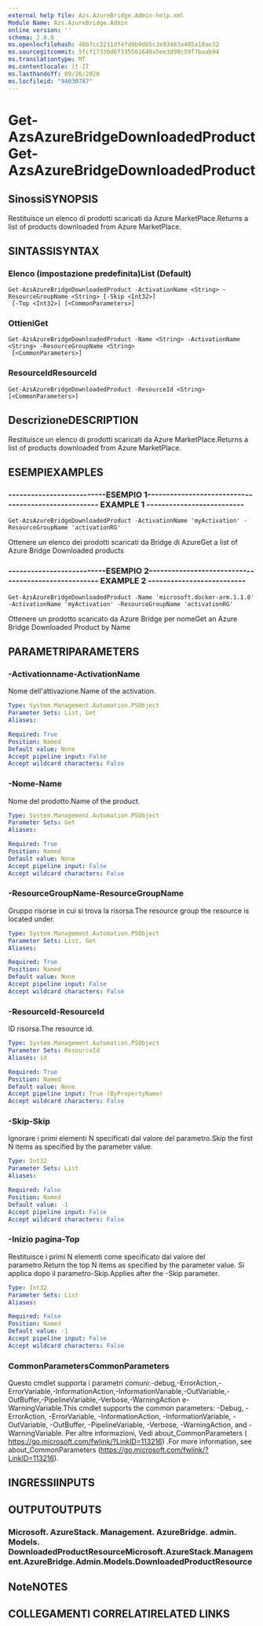 ```yaml
---
external help file: Azs.AzureBridge.Admin-help.xml
Module Name: Azs.AzureBridge.Admin
online version: ''
schema: 2.0.0
ms.openlocfilehash: 48b7cc2211df4fd8b9d65c3e93483a485a10ae32
ms.sourcegitcommit: 5fcf17330d6f335561640a5ee3d98c59f7baab94
ms.translationtype: MT
ms.contentlocale: it-IT
ms.lasthandoff: 09/26/2020
ms.locfileid: "94030787"
---
```

# <span data-ttu-id="115ed-101">Get-AzsAzureBridgeDownloadedProduct</span><span class="sxs-lookup"><span data-stu-id="115ed-101">Get-AzsAzureBridgeDownloadedProduct</span></span>

## <span data-ttu-id="115ed-102">Sinossi</span><span class="sxs-lookup"><span data-stu-id="115ed-102">SYNOPSIS</span></span>
<span data-ttu-id="115ed-103">Restituisce un elenco di prodotti scaricati da Azure MarketPlace.</span><span class="sxs-lookup"><span data-stu-id="115ed-103">Returns a list of products downloaded from Azure MarketPlace.</span></span>

## <span data-ttu-id="115ed-104">SINTASSI</span><span class="sxs-lookup"><span data-stu-id="115ed-104">SYNTAX</span></span>

### <span data-ttu-id="115ed-105">Elenco (impostazione predefinita)</span><span class="sxs-lookup"><span data-stu-id="115ed-105">List (Default)</span></span>
```
Get-AzsAzureBridgeDownloadedProduct -ActivationName <String> -ResourceGroupName <String> [-Skip <Int32>]
 [-Top <Int32>] [<CommonParameters>]
```

### <span data-ttu-id="115ed-106">Ottieni</span><span class="sxs-lookup"><span data-stu-id="115ed-106">Get</span></span>
```
Get-AzsAzureBridgeDownloadedProduct -Name <String> -ActivationName <String> -ResourceGroupName <String>
 [<CommonParameters>]
```

### <span data-ttu-id="115ed-107">ResourceId</span><span class="sxs-lookup"><span data-stu-id="115ed-107">ResourceId</span></span>
```
Get-AzsAzureBridgeDownloadedProduct -ResourceId <String> [<CommonParameters>]
```

## <span data-ttu-id="115ed-108">Descrizione</span><span class="sxs-lookup"><span data-stu-id="115ed-108">DESCRIPTION</span></span>
<span data-ttu-id="115ed-109">Restituisce un elenco di prodotti scaricati da Azure MarketPlace.</span><span class="sxs-lookup"><span data-stu-id="115ed-109">Returns a list of products downloaded from Azure MarketPlace.</span></span>

## <span data-ttu-id="115ed-110">ESEMPI</span><span class="sxs-lookup"><span data-stu-id="115ed-110">EXAMPLES</span></span>

### <span data-ttu-id="115ed-111">--------------------------ESEMPIO 1--------------------------</span><span class="sxs-lookup"><span data-stu-id="115ed-111">-------------------------- EXAMPLE 1 --------------------------</span></span>
```
Get-AzsAzureBridgeDownloadedProduct -ActivationName 'myActivation' -ResourceGroupName 'activationRG'
```

<span data-ttu-id="115ed-112">Ottenere un elenco dei prodotti scaricati da Bridge di Azure</span><span class="sxs-lookup"><span data-stu-id="115ed-112">Get a list of Azure Bridge Downloaded products</span></span>

### <span data-ttu-id="115ed-113">--------------------------ESEMPIO 2--------------------------</span><span class="sxs-lookup"><span data-stu-id="115ed-113">-------------------------- EXAMPLE 2 --------------------------</span></span>
```
Get-AzsAzureBridgeDownloadedProduct -Name 'microsoft.docker-arm.1.1.0' -ActivationName 'myActivation' -ResourceGroupName 'activationRG'
```

<span data-ttu-id="115ed-114">Ottenere un prodotto scaricato da Azure Bridge per nome</span><span class="sxs-lookup"><span data-stu-id="115ed-114">Get an Azure Bridge Downloaded Product by Name</span></span>

## <span data-ttu-id="115ed-115">PARAMETRI</span><span class="sxs-lookup"><span data-stu-id="115ed-115">PARAMETERS</span></span>

### <span data-ttu-id="115ed-116">-Activationname</span><span class="sxs-lookup"><span data-stu-id="115ed-116">-ActivationName</span></span>
<span data-ttu-id="115ed-117">Nome dell'attivazione.</span><span class="sxs-lookup"><span data-stu-id="115ed-117">Name of the activation.</span></span>

```yaml
Type: System.Management.Automation.PSObject
Parameter Sets: List, Get
Aliases: 

Required: True
Position: Named
Default value: None
Accept pipeline input: False
Accept wildcard characters: False
```

### <span data-ttu-id="115ed-118">-Nome</span><span class="sxs-lookup"><span data-stu-id="115ed-118">-Name</span></span>
<span data-ttu-id="115ed-119">Nome del prodotto.</span><span class="sxs-lookup"><span data-stu-id="115ed-119">Name of the product.</span></span>

```yaml
Type: System.Management.Automation.PSObject
Parameter Sets: Get
Aliases: 

Required: True
Position: Named
Default value: None
Accept pipeline input: False
Accept wildcard characters: False
```

### <span data-ttu-id="115ed-120">-ResourceGroupName</span><span class="sxs-lookup"><span data-stu-id="115ed-120">-ResourceGroupName</span></span>
<span data-ttu-id="115ed-121">Gruppo risorse in cui si trova la risorsa.</span><span class="sxs-lookup"><span data-stu-id="115ed-121">The resource group the resource is located under.</span></span>

```yaml
Type: System.Management.Automation.PSObject
Parameter Sets: List, Get
Aliases: 

Required: True
Position: Named
Default value: None
Accept pipeline input: False
Accept wildcard characters: False
```

### <span data-ttu-id="115ed-122">-ResourceId</span><span class="sxs-lookup"><span data-stu-id="115ed-122">-ResourceId</span></span>
<span data-ttu-id="115ed-123">ID risorsa.</span><span class="sxs-lookup"><span data-stu-id="115ed-123">The resource id.</span></span>

```yaml
Type: System.Management.Automation.PSObject
Parameter Sets: ResourceId
Aliases: id

Required: True
Position: Named
Default value: None
Accept pipeline input: True (ByPropertyName)
Accept wildcard characters: False
```

### <span data-ttu-id="115ed-124">-Skip</span><span class="sxs-lookup"><span data-stu-id="115ed-124">-Skip</span></span>
<span data-ttu-id="115ed-125">Ignorare i primi elementi N specificati dal valore del parametro.</span><span class="sxs-lookup"><span data-stu-id="115ed-125">Skip the first N items as specified by the parameter value.</span></span>

```yaml
Type: Int32
Parameter Sets: List
Aliases: 

Required: False
Position: Named
Default value: -1
Accept pipeline input: False
Accept wildcard characters: False
```

### <span data-ttu-id="115ed-126">-Inizio pagina</span><span class="sxs-lookup"><span data-stu-id="115ed-126">-Top</span></span>
<span data-ttu-id="115ed-127">Restituisce i primi N elementi come specificato dal valore del parametro.</span><span class="sxs-lookup"><span data-stu-id="115ed-127">Return the top N items as specified by the parameter value.</span></span>
<span data-ttu-id="115ed-128">Si applica dopo il parametro-Skip.</span><span class="sxs-lookup"><span data-stu-id="115ed-128">Applies after the -Skip parameter.</span></span>

```yaml
Type: Int32
Parameter Sets: List
Aliases: 

Required: False
Position: Named
Default value: -1
Accept pipeline input: False
Accept wildcard characters: False
```

### <span data-ttu-id="115ed-129">CommonParameters</span><span class="sxs-lookup"><span data-stu-id="115ed-129">CommonParameters</span></span>
<span data-ttu-id="115ed-130">Questo cmdlet supporta i parametri comuni:-debug,-ErrorAction,-ErrorVariable,-InformationAction,-InformationVariable,-OutVariable,-OutBuffer,-PipelineVariable,-Verbose,-WarningAction e-WarningVariable.</span><span class="sxs-lookup"><span data-stu-id="115ed-130">This cmdlet supports the common parameters: -Debug, -ErrorAction, -ErrorVariable, -InformationAction, -InformationVariable, -OutVariable, -OutBuffer, -PipelineVariable, -Verbose, -WarningAction, and -WarningVariable.</span></span> <span data-ttu-id="115ed-131">Per altre informazioni, Vedi about_CommonParameters ( https://go.microsoft.com/fwlink/?LinkID=113216) .</span><span class="sxs-lookup"><span data-stu-id="115ed-131">For more information, see about_CommonParameters (https://go.microsoft.com/fwlink/?LinkID=113216).</span></span>

## <span data-ttu-id="115ed-132">INGRESSI</span><span class="sxs-lookup"><span data-stu-id="115ed-132">INPUTS</span></span>

## <span data-ttu-id="115ed-133">OUTPUT</span><span class="sxs-lookup"><span data-stu-id="115ed-133">OUTPUTS</span></span>

### <span data-ttu-id="115ed-134">Microsoft. AzureStack. Management. AzureBridge. admin. Models. DownloadedProductResource</span><span class="sxs-lookup"><span data-stu-id="115ed-134">Microsoft.AzureStack.Management.AzureBridge.Admin.Models.DownloadedProductResource</span></span>

## <span data-ttu-id="115ed-135">Note</span><span class="sxs-lookup"><span data-stu-id="115ed-135">NOTES</span></span>

## <span data-ttu-id="115ed-136">COLLEGAMENTI CORRELATI</span><span class="sxs-lookup"><span data-stu-id="115ed-136">RELATED LINKS</span></span>

